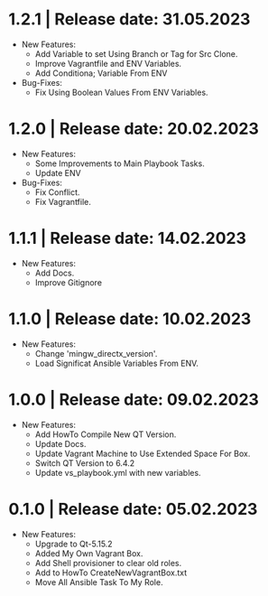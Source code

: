 1.2.1	|	Release date: **31.05.2023**
============================================
* New Features:
  - Add Variable to set Using Branch or Tag for Src Clone.
  - Improve Vagrantfile and ENV Variables.
  - Add Conditiona; Variable From ENV
* Bug-Fixes:
  - Fix Using Boolean Values From ENV Variables.


1.2.0	|	Release date: **20.02.2023**
============================================
* New Features:
  - Some Improvements to Main Playbook Tasks.
  - Update ENV
* Bug-Fixes:
  - Fix Conflict.
  - Fix Vagrantfile.


1.1.1	|	Release date: **14.02.2023**
============================================
* New Features:
  - Add Docs.
  - Improve Gitignore


1.1.0	|	Release date: **10.02.2023**
============================================
* New Features:
  - Change 'mingw_directx_version'.
  - Load Significat Ansible Variables From ENV.


1.0.0	|	Release date: **09.02.2023**
============================================
* New Features:
  - Add HowTo Compile New QT Version.
  - Update Docs.
  - Update Vagrant Machine to Use Extended Space For Box.
  - Switch QT Version to  6.4.2
  - Update vs_playbook.yml with new variables.


0.1.0	|	Release date: **05.02.2023**
============================================
* New Features:
  - Upgrade to Qt-5.15.2
  - Added My Own Vagrant Box.
  - Add Shell provisioner to clear old roles.
  - Add to HowTo CreateNewVagrantBox.txt
  - Move All Ansible Task To My Role.


